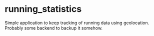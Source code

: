 # running_statistics

Simple application to keep tracking of running data using geolocation. 
Probably some backend to backup it somehow.
